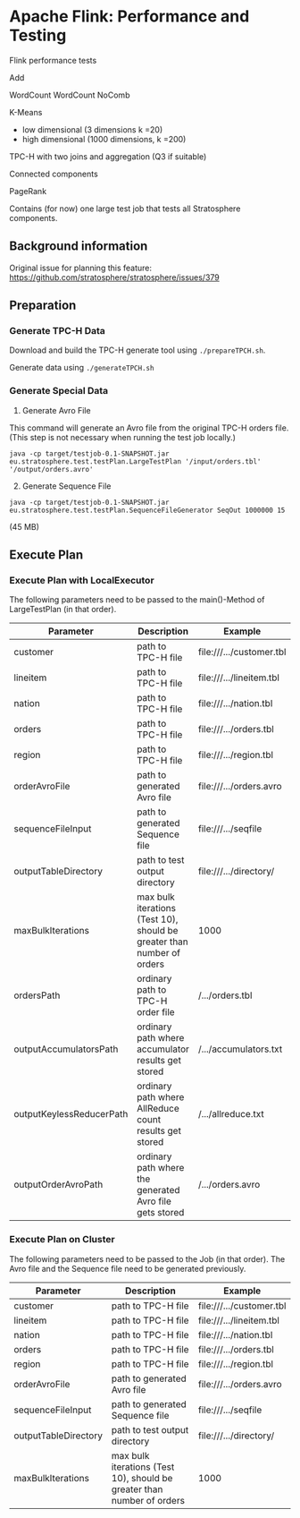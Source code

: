 Apache Flink: Performance and Testing
=======



Flink performance tests

Add

WordCount
WordCount NoComb

K-Means
- low dimensional (3 dimensions k =20)
- high dimensional (1000 dimensions, k =200)

TPC-H with two joins and aggregation (Q3 if suitable)

Connected components

PageRank





Contains (for now) one large test job that tests all Stratosphere components.

## Background information

Original issue for planning this feature: https://github.com/stratosphere/stratosphere/issues/379



## Preparation

### Generate TPC-H Data

Download and build the TPC-H generate tool using `./prepareTPCH.sh`.

Generate data using `./generateTPCH.sh`

### Generate Special Data

1. Generate Avro File

This command will generate an Avro file from the original TPC-H orders file. (This step is not necessary when running the test job locally.)

```
java -cp target/testjob-0.1-SNAPSHOT.jar eu.stratosphere.test.testPlan.LargeTestPlan '/input/orders.tbl' '/output/orders.avro'
```

2. Generate Sequence File

```
java -cp target/testjob-0.1-SNAPSHOT.jar eu.stratosphere.test.testPlan.SequenceFileGenerator SeqOut 1000000 15
```
(45 MB)


## Execute Plan

### Execute Plan with LocalExecutor

The following parameters need to be passed to the main()-Method of LargeTestPlan (in that order).

| Parameter                | Description                                                            | Example                    |
| ------------------------ | ---------------------------------------------------------------------- | -------------------------- |
| customer                 | path to TPC-H file                                                     | file:///.../customer.tbl   |  
| lineitem                 | path to TPC-H file                                                     | file:///.../lineitem.tbl   |
| nation                   | path to TPC-H file                                                     | file:///.../nation.tbl     |
| orders                   | path to TPC-H file                                                     | file:///.../orders.tbl     |
| region                   | path to TPC-H file                                                     | file:///.../region.tbl     |
| orderAvroFile            | path to generated Avro file                                            | file:///.../orders.avro    |
| sequenceFileInput        | path to generated Sequence file                                        | file:///.../seqfile        |
| outputTableDirectory     | path to test output directory                                          | file:///.../directory/     |
| maxBulkIterations        | max bulk iterations (Test 10), should be greater than number of orders | 1000                       |
| ordersPath               | ordinary path to TPC-H order file                                      | /.../orders.tbl            |
| outputAccumulatorsPath   | ordinary path where accumulator results get stored                     | /.../accumulators.txt      |
| outputKeylessReducerPath | ordinary path where AllReduce count results get stored                 | /.../allreduce.txt         |
| outputOrderAvroPath      | ordinary path where the generated Avro file gets stored                | /.../orders.avro           |

### Execute Plan on Cluster

The following parameters need to be passed to the Job (in that order). The Avro file and the Sequence file need to be generated previously.

| Parameter                | Description                                                            | Example                    |
| ------------------------ | ---------------------------------------------------------------------- | -------------------------- |
| customer                 | path to TPC-H file                                                     | file:///.../customer.tbl   |  
| lineitem                 | path to TPC-H file                                                     | file:///.../lineitem.tbl   |
| nation                   | path to TPC-H file                                                     | file:///.../nation.tbl     |
| orders                   | path to TPC-H file                                                     | file:///.../orders.tbl     |
| region                   | path to TPC-H file                                                     | file:///.../region.tbl     |
| orderAvroFile            | path to generated Avro file                                            | file:///.../orders.avro    |
| sequenceFileInput        | path to generated Sequence file                                        | file:///.../seqfile        |
| outputTableDirectory     | path to test output directory                                          | file:///.../directory/     |
| maxBulkIterations        | max bulk iterations (Test 10), should be greater than number of orders | 1000                       |

